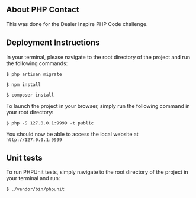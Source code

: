 ## About PHP Contact

This was done for the Dealer Inspire PHP Code challenge. 

## Deployment Instructions

In your terminal, please navigate to the root directory of the project and run the following commands:

`$ php artisan migrate`

`$ npm install`

`$ composer install`

To launch the project in your browser, simply run the following command in your root directory:

`$ php -S 127.0.0.1:9999 -t public`

You should now be able to access the local website at `http://127.0.0.1:9999`

## Unit tests

To run PHPUnit tests, simply navigate to the root directory of the project in your terminal and run:

`$ ./vendor/bin/phpunit`